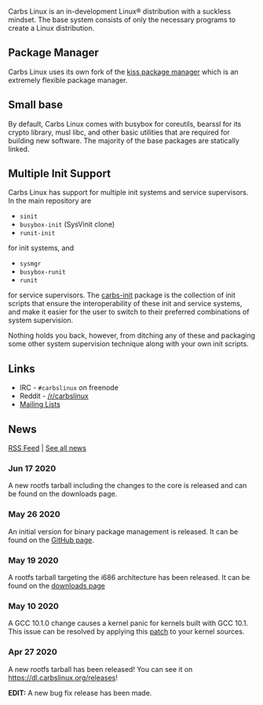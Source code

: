 Carbs Linux is an in-development Linux® distribution with a suckless mindset.
The base system consists of only the necessary programs to create a Linux
distribution.

Package Manager
--------------------------------------------------------------------------------

Carbs Linux uses its own fork of the [kiss package manager] which is an
extremely flexible package manager.


Small base
--------------------------------------------------------------------------------

By default, Carbs Linux comes with busybox for coreutils, bearssl for its crypto
library, musl libc, and other basic utilities that are required for building
new software. The majority of the base packages are statically linked.


Multiple Init Support
--------------------------------------------------------------------------------

Carbs Linux has support for multiple init systems and service supervisors. In
the main repository are

- `sinit`
- `busybox-init` (SysVinit clone)
- `runit-init`

for init systems, and

- `sysmgr`
- `busybox-runit`
- `runit`

for service supervisors. The [carbs-init] package is the collection of init
scripts that ensure the interoperability of these init and service systems, and
make it easier for the user to switch to their preferred combinations of system
supervision.

Nothing holds you back, however, from ditching any of these and packaging some
other system supervision technique along with your own init scripts.


[carbs-init]: https://github.com/CarbsLinux/repository/tree/master/core/carbs-init
[kiss package manager]: https://github.com/CarbsLinux/kiss

Links
--------------------------------------------------------------------------------

* IRC    - `#carbslinux` on freenode
* Reddit - [/r/carbslinux]
* [Mailing Lists]

[/r/carbslinux]: http://reddit.com/r/carbslinux
[Mailing Lists]: /mailing-lists.html

News
--------------------------------------------------------------------------------

[RSS Feed](/news.xml) | [See all news](/news.html)

### Jun 17 2020

A new rootfs tarball including the changes to the core is released and can be
found on the downloads page.

### May 26 2020

An initial version for binary package management is released.
It can be found on the [GitHub page].

[GitHub page]: https://github.com/CarbsLinux/kiss-bin

### May 19 2020

A rootfs tarball targeting the i686 architecture has
been released. It can be found on the [downloads page]

[downloads page]: https://dl.carbslinux.org/releases/i686

### May 10 2020

A GCC 10.1.0 change causes a kernel panic for kernels built
with GCC 10.1. This issue can be resolved by applying this
[patch] to your kernel sources.

[patch]: https://git.kernel.org/pub/scm/linux/kernel/git/tip/tip.git/patch/?id=f670269a42bfdd2c83a1118cc3d1b475547eac22

### Apr 27 2020

A new rootfs tarball has been released! You can
see it on <https://dl.carbslinux.org/releases>!

**EDIT:** A new bug fix release has been made.
